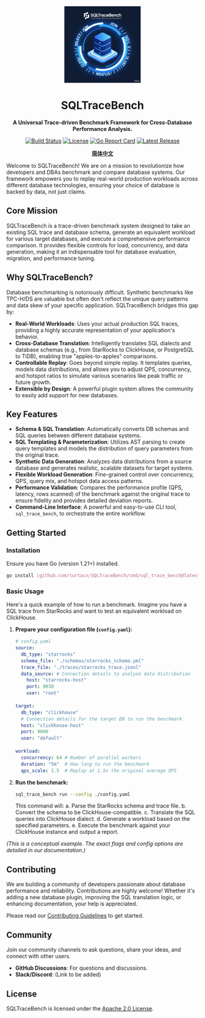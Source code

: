 <div align="center">
  <img src="logo.png" alt="SQLTraceBench Logo" width="200" height="200">
  <h1>SQLTraceBench</h1>
  <p>
    <strong>A Universal Trace-driven Benchmark Framework for Cross-Database Performance Analysis.</strong>
  </p>
  <p>
    <a href="https://github.com/turtacn/SQLTraceBench/actions/workflows/go.yml"><img src="https://github.com/turtacn/SQLTraceBench/actions/workflows/go.yml/badge.svg" alt="Build Status"></a>
    <a href="https://github.com/turtacn/SQLTraceBench/blob/main/LICENSE"><img src="https://img.shields.io/badge/License-Apache_2.0-blue.svg" alt="License"></a>
    <a href="https://goreportcard.com/report/github.com/turtacn/SQLTraceBench"><img src="https://goreportcard.com/badge/github.com/turtacn/SQLTraceBench" alt="Go Report Card"></a>
    <a href="https://github.com/turtacn/SQLTraceBench/releases"><img src="https://img.shields.io/github/v/release/turtacn/SQLTraceBench" alt="Latest Release"></a>
  </p>
  <p>
    <a href="README-zh.md"><strong>简体中文</strong></a>
  </p>
</div>

Welcome to SQLTraceBench! We are on a mission to revolutionize how developers and DBAs benchmark and compare database systems. Our framework empowers you to replay real-world production workloads across different database technologies, ensuring your choice of database is backed by data, not just claims.

## Core Mission

SQLTraceBench is a trace-driven benchmark system designed to take an existing SQL trace and database schema, generate an equivalent workload for various target databases, and execute a comprehensive performance comparison. It provides flexible controls for load, concurrency, and data generation, making it an indispensable tool for database evaluation, migration, and performance tuning.

## Why SQLTraceBench?

Database benchmarking is notoriously difficult. Synthetic benchmarks like TPC-H/DS are valuable but often don't reflect the unique query patterns and data skew of your specific application. SQLTraceBench bridges this gap by:

* **Real-World Workloads**: Uses your actual production SQL traces, providing a highly accurate representation of your application's behavior.
* **Cross-Database Translation**: Intelligently translates SQL dialects and database schemas (e.g., from StarRocks to ClickHouse, or PostgreSQL to TiDB), enabling true "apples-to-apples" comparisons.
* **Controllable Replay**: Goes beyond simple replay. It templates queries, models data distributions, and allows you to adjust QPS, concurrency, and hotspot ratios to simulate various scenarios like peak traffic or future growth.
* **Extensible by Design**: A powerful plugin system allows the community to easily add support for new databases.

## Key Features

* **Schema & SQL Translation**: Automatically converts DB schemas and SQL queries between different database systems.
* **SQL Templating & Parameterization**: Utilizes AST parsing to create query templates and models the distribution of query parameters from the original trace.
* **Synthetic Data Generation**: Analyzes data distributions from a source database and generates realistic, scalable datasets for target systems.
* **Flexible Workload Generation**: Fine-grained control over concurrency, QPS, query mix, and hotspot data access patterns.
* **Performance Validation**: Compares the performance profile (QPS, latency, rows scanned) of the benchmark against the original trace to ensure fidelity and provides detailed deviation reports.
* **Command-Line Interface**: A powerful and easy-to-use CLI tool, `sql_trace_bench`, to orchestrate the entire workflow.

## Getting Started

### Installation

Ensure you have Go (version 1.21+) installed.

```bash
go install [github.com/turtacn/SQLTraceBench/cmd/sql_trace_bench@latest](https://github.com/turtacn/SQLTraceBench/cmd/sql_trace_bench@latest)
````

### Basic Usage

Here's a quick example of how to run a benchmark. Imagine you have a SQL trace from StarRocks and want to test an equivalent workload on ClickHouse.

1.  **Prepare your configuration file (`config.yaml`):**

    ```yaml
    # config.yaml
    source:
      db_type: "starrocks"
      schema_file: "./schemas/starrocks_schema.yml"
      trace_file: "./traces/starrocks_trace.jsonl"
      data_source: # Connection details to analyze data distribution
        host: "starrocks-host"
        port: 9030
        user: "root"

    target:
      db_type: "clickhouse"
      # Connection details for the target DB to run the benchmark
      host: "clickhouse-host"
      port: 9000
      user: "default"

    workload:
      concurrency: 64 # Number of parallel workers
      duration: "5m"  # How long to run the benchmark
      qps_scale: 1.5  # Replay at 1.5x the original average QPS
    ```

2.  **Run the benchmark:**

    ```bash
    sql_trace_bench run --config ./config.yaml
    ```

    This command will:
    a. Parse the StarRocks schema and trace file.
    b. Convert the schema to be ClickHouse-compatible.
    c. Translate the SQL queries into ClickHouse dialect.
    d. Generate a workload based on the specified parameters.
    e. Execute the benchmark against your ClickHouse instance and output a report.

*(This is a conceptual example. The exact flags and config options are detailed in our documentation.)*

## Contributing

We are building a community of developers passionate about database performance and reliability. Contributions are highly welcome! Whether it's adding a new database plugin, improving the SQL translation logic, or enhancing documentation, your help is appreciated.

Please read our [Contributing Guidelines](https://www.google.com/search?q=./CONTRIBUTING.md) to get started.

## Community

Join our community channels to ask questions, share your ideas, and connect with other users.

  * **GitHub Discussions**: For questions and discussions.
  * **Slack/Discord**: (Link to be added)

## License

SQLTraceBench is licensed under the [Apache 2.0 License](https://www.google.com/search?q=./LICENSE).